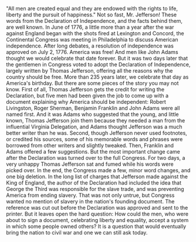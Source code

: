 "All men are created equal and they are endowed with the rights to life, liberty and the pursuit of happiness." Not so fast, Mr. Jefferson! These words from the Declaration of Independence, and the facts behind them, are well known. In June of 1776, a little more than a year after the war against England began with the shots fired at Lexington and Concord, the Continental Congress was meeting in Philadelphia to discuss American independence. After long debates, a resolution of independence was approved on July 2, 1776. America was free! And men like John Adams thought we would celebrate that date forever. But it was two days later that the gentlemen in Congress voted to adopt the Declaration of Independence, largely written by Thomas Jefferson, offering all the reasons why the country should be free. More than 235 years later, we celebrate that day as America's birthday. But there are some pieces of the story you may not know. First of all, Thomas Jefferson gets the credit for writing the Declaration, but five men had been given the job to come up with a document explaining why America should be independent: Robert Livingston, Roger Sherman, Benjamin Franklin and John Adams were all named first. And it was Adams who suggested that the young, and little known, Thomas Jefferson join them because they needed a man from the influential Virginia Delegation, and Adams thought Jefferson was a much better writer than he was. Second, though Jefferson never used footnotes, or credited his sources, some of his memorable words and phrases were borrowed from other writers and slightly tweaked. Then, Franklin and Adams offered a few suggestions. But the most important change came after the Declaration was turned over to the full Congress. For two days, a very unhappy Thomas Jefferson sat and fumed while his words were picked over. In the end, the Congress made a few, minor word changes, and one big deletion. In the long list of charges that Jefferson made against the King of England, the author of the Declaration had included the idea that George the Third was responsible for the slave trade, and was preventing America from ending slavery. That was not only untrue, but Congress wanted no mention of slavery in the nation's founding document. The reference was cut out before the Declaration was approved and sent to the printer. But it leaves open the hard question: How could the men, who were about to sign a document, celebrating liberty and equality, accept a system in which some people owned others? It is a question that would eventually bring the nation to civil war and one we can still ask today. 